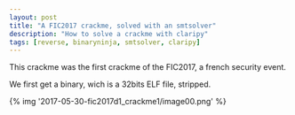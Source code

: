 ```yaml
---
layout: post
title: "A FIC2017 crackme, solved with an smtsolver"
description: "How to solve a crackme with claripy"
tags: [reverse, binaryninja, smtsolver, claripy]
---
```


This crackme was the first crackme of the FIC2017, a french security event.

We first get a binary, wich is a 32bits ELF file, stripped.

{% img '2017-05-30-fic2017d1_crackme1/image00.png' %}
